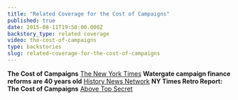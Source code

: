 ```yaml
---
title: "Related Coverage for the Cost of Campaigns"
published: true
date: 2015-08-11T19:50:00.000Z
backstory_type: related coverage
video: the-cost-of-campaigns
type: backstories
slug: related-coverage-for-the-cost-of-campaigns
---
```


**The Cost of Campaigns**
[The New York Times](http://www.nytimes.com/2014/10/20/us/the-cost-of-campaigns.html?rref=collection%2Fcolumn%2Fretro-report&action=click&contentCollection=us&region=stream&module=stream_unit&contentPlacement=8&pgtype=collection)
**Watergate campaign finance reforms are 40 years old**
[History News Network](http://historynewsnetwork.org/article/157336)
**NY Times Retro Report: The Cost of Campaigns**
[Above Top Secret](http://www.abovetopsecret.com/forum/thread1040532/pg1)

